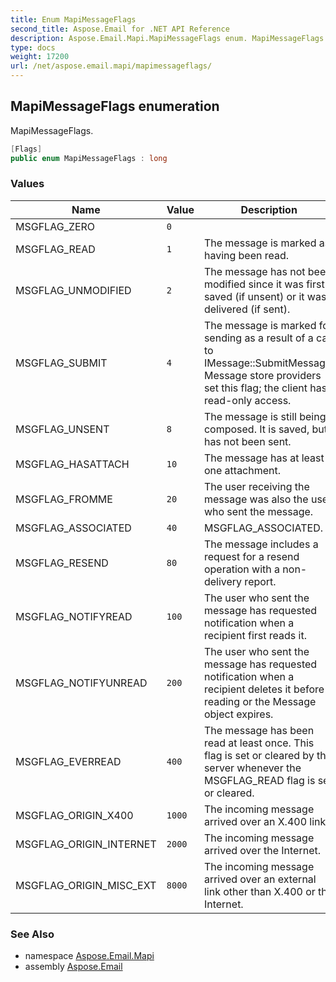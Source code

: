 ```yaml
---
title: Enum MapiMessageFlags
second_title: Aspose.Email for .NET API Reference
description: Aspose.Email.Mapi.MapiMessageFlags enum. MapiMessageFlags
type: docs
weight: 17200
url: /net/aspose.email.mapi/mapimessageflags/
---
```

## MapiMessageFlags enumeration

MapiMessageFlags.

```csharp
[Flags]
public enum MapiMessageFlags : long
```

### Values

| Name | Value | Description |
| --- | --- | --- |
| MSGFLAG_ZERO | `0` |  |
| MSGFLAG_READ | `1` | The message is marked as having been read. |
| MSGFLAG_UNMODIFIED | `2` | The message has not been modified since it was first saved (if unsent) or it was delivered (if sent). |
| MSGFLAG_SUBMIT | `4` | The message is marked for sending as a result of a call to IMessage::SubmitMessage. Message store providers set this flag; the client has read-only access. |
| MSGFLAG_UNSENT | `8` | The message is still being composed. It is saved, but has not been sent. |
| MSGFLAG_HASATTACH | `10` | The message has at least one attachment. |
| MSGFLAG_FROMME | `20` | The user receiving the message was also the user who sent the message. |
| MSGFLAG_ASSOCIATED | `40` | MSGFLAG_ASSOCIATED. |
| MSGFLAG_RESEND | `80` | The message includes a request for a resend operation with a non-delivery report. |
| MSGFLAG_NOTIFYREAD | `100` | The user who sent the message has requested notification when a recipient first reads it. |
| MSGFLAG_NOTIFYUNREAD | `200` | The user who sent the message has requested notification when a recipient deletes it before reading or the Message object expires. |
| MSGFLAG_EVERREAD | `400` | The message has been read at least once. This flag is set or cleared by the server whenever the MSGFLAG_READ flag is set or cleared. |
| MSGFLAG_ORIGIN_X400 | `1000` | The incoming message arrived over an X.400 link. |
| MSGFLAG_ORIGIN_INTERNET | `2000` | The incoming message arrived over the Internet. |
| MSGFLAG_ORIGIN_MISC_EXT | `8000` | The incoming message arrived over an external link other than X.400 or the Internet. |

### See Also

* namespace [Aspose.Email.Mapi](../../aspose.email.mapi/)
* assembly [Aspose.Email](../../)


